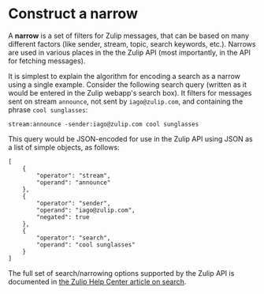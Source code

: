 # Construct a narrow

A **narrow** is a set of filters for Zulip messages, that can be based
on many different factors (like sender, stream, topic, search
keywords, etc.).  Narrows are used in various places in the the Zulip
API (most importantly, in the API for fetching messages).

It is simplest to explain the algorithm for encoding a search as a
narrow using a single example.  Consider the following search query
(written as it would be entered in the Zulip webapp's search box).  It
filters for messages sent on stream `announce`, not sent by
`iago@zulip.com`, and containing the phrase `cool sunglasses`:

```
stream:announce -sender:iago@zulip.com cool sunglasses
```

This query would be JSON-encoded for use in the Zulip API using JSON
as a list of simple objects, as follows:

```
[
    {
        "operator": "stream",
        "operand": "announce"
    },
    {
        "operator": "sender",
        "operand": "iago@zulip.com",
        "negated": true
    },
    {
        "operator": "search",
        "operand": "cool sunglasses"
    }
]
```

The full set of search/narrowing options supported by the Zulip API is
documented in
[the Zulip Help Center article on search](/help/search-for-messages).
